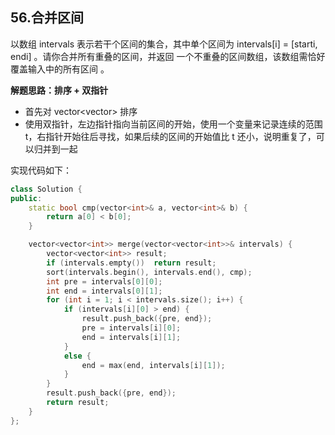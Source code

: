 ## 56.合并区间

以数组 intervals 表示若干个区间的集合，其中单个区间为 intervals[i] = [starti, endi] 。请你合并所有重叠的区间，并返回 一个不重叠的区间数组，该数组需恰好覆盖输入中的所有区间 。

**解题思路：排序 + 双指针**

- 首先对 vector<vector<int>> 排序
- 使用双指针，左边指针指向当前区间的开始，使用一个变量来记录连续的范围 t，右指针开始往后寻找，如果后续的区间的开始值比 t 还小，说明重复了，可以归并到一起

实现代码如下：

```c++
class Solution {
public:
    static bool cmp(vector<int>& a, vector<int>& b) {
        return a[0] < b[0];
    }

    vector<vector<int>> merge(vector<vector<int>>& intervals) {
        vector<vector<int>> result;
        if (intervals.empty())  return result;
        sort(intervals.begin(), intervals.end(), cmp);
        int pre = intervals[0][0];
        int end = intervals[0][1];
        for (int i = 1; i < intervals.size(); i++) {
            if (intervals[i][0] > end) {
                result.push_back({pre, end});
                pre = intervals[i][0];
                end = intervals[i][1];
            }
            else {
                end = max(end, intervals[i][1]);
            }
        }
        result.push_back({pre, end});
        return result;    
    }
};
```
